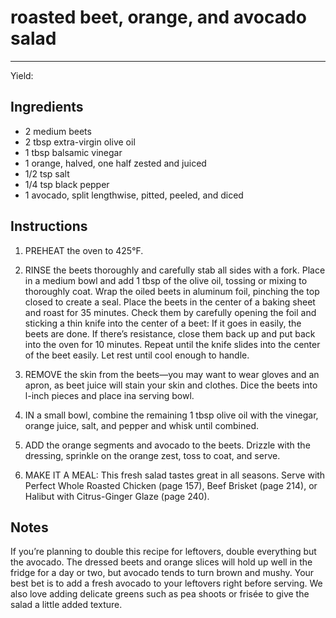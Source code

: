# roasted beet, orange, and avocado salad
---
Yield: 

## Ingredients
- 2 medium beets
- 2 tbsp extra-virgin olive oil
- 1 tbsp balsamic vinegar
- 1 orange, halved, one half zested and juiced
- 1/2 tsp salt
- 1/4 tsp black pepper
- 1 avocado, split lengthwise, pitted, peeled, and diced

## Instructions
1. PREHEAT the oven to 425°F.
2. RINSE the beets thoroughly and carefully stab all sides
with a fork. Place in a medium bowl and add 1 tbsp
of the olive oil, tossing or mixing to thoroughly coat. Wrap
the oiled beets in aluminum foil, pinching the top closed to
create a seal. Place the beets in the center of a baking sheet
and roast for 35 minutes. Check them by carefully opening
the foil and sticking a thin knife into the center of a beet:
If it goes in easily, the beets are done. If there’s resistance,
close them back up and put back into the oven for 10
minutes. Repeat until the knife slides into the center of the
beet easily. Let rest until cool enough to handle.
3. REMOVE the skin from the beets—you may want to wear
gloves and an apron, as beet juice will stain your skin and
clothes. Dice the beets into l-inch pieces and place ina
serving bowl.

4. IN a small bowl, combine the remaining 1 tbsp olive
oil with the vinegar, orange juice, salt, and pepper and
whisk until combined.
5. ADD the orange segments and avocado to the beets.
Drizzle with the dressing, sprinkle on the orange zest, toss
to coat, and serve.
6. MAKE IT A MEAL: This fresh salad tastes great in all
seasons. Serve with Perfect Whole Roasted Chicken (page
157), Beef Brisket (page 214), or Halibut with Citrus-Ginger
Glaze (page 240).

## Notes

If you’re planning to double this recipe
for leftovers, double everything but
the avocado. The dressed beets and
orange slices will hold up well in the
fridge for a day or two, but avocado
tends to turn brown and mushy. Your
best bet is to add a fresh avocado to
your leftovers right before serving.
We also love adding delicate greens
such as pea shoots or frisée to give
the salad a little added texture.
